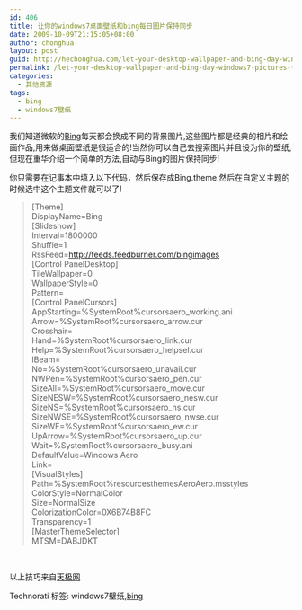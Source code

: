 ```yaml
---
id: 406
title: 让你的windows7桌面壁纸和bing每日图片保持同步
date: 2009-10-09T21:15:05+08:00
author: chonghua
layout: post
guid: http://hechonghua.com/let-your-desktop-wallpaper-and-bing-day-windows7-pictures-to-keep-pace/
permalink: /let-your-desktop-wallpaper-and-bing-day-windows7-pictures-to-keep-pace/
categories:
  - 其他资源
tags:
  - bing
  - windows7壁纸
---
```

我们知道微软的<a href="http://cn.bing.com/" target="_blank">Bing</a>每天都会换成不同的背景图片,这些图片都是经典的相片和绘画作品,用来做桌面壁纸是很适合的!当然你可以自己去搜索图片并且设为你的壁纸,但现在重华介绍一个简单的方法,自动与Bing的图片保持同步!

<!--more-->

你只需要在记事本中填入以下代码，然后保存成Bing.theme.然后在自定义主题的时候选中这个主题文件就可以了!

> [Theme]  
> DisplayName=Bing  
> [Slideshow]  
> Interval=1800000  
> Shuffle=1  
> RssFeed=http://feeds.feedburner.com/bingimages  
> [Control PanelDesktop]  
> TileWallpaper=0  
> WallpaperStyle=0  
> Pattern=  
> [Control PanelCursors]  
> AppStarting=%SystemRoot%cursorsaero_working.ani  
> Arrow=%SystemRoot%cursorsaero_arrow.cur  
> Crosshair=  
> Hand=%SystemRoot%cursorsaero_link.cur  
> Help=%SystemRoot%cursorsaero_helpsel.cur  
> IBeam=  
> No=%SystemRoot%cursorsaero_unavail.cur  
> NWPen=%SystemRoot%cursorsaero_pen.cur  
> SizeAll=%SystemRoot%cursorsaero_move.cur  
> SizeNESW=%SystemRoot%cursorsaero_nesw.cur  
> SizeNS=%SystemRoot%cursorsaero_ns.cur  
> SizeNWSE=%SystemRoot%cursorsaero_nwse.cur  
> SizeWE=%SystemRoot%cursorsaero_ew.cur  
> UpArrow=%SystemRoot%cursorsaero_up.cur  
> Wait=%SystemRoot%cursorsaero_busy.ani  
> DefaultValue=Windows Aero  
> Link=  
> [VisualStyles]  
> Path=%SystemRoot%resourcesthemesAeroAero.msstyles  
> ColorStyle=NormalColor  
> Size=NormalSize  
> ColorizationColor=0X6B74B8FC  
> Transparency=1  
> [MasterThemeSelector]  
> MTSM=DABJDKT

&#160;

以上技巧来自<a href="http://soft.yesky.com/windows7/460/9055460.shtml" target="_blank">天极网</a>

<div style="padding-bottom: 0px; margin: 0px; padding-left: 0px; padding-right: 0px; display: inline; float: none; padding-top: 0px" id="scid:0767317B-992E-4b12-91E0-4F059A8CECA8:b3122af7-608e-4f72-bcea-36f79e4be97e" class="wlWriterEditableSmartContent">
  Technorati 标签: windows7壁纸,<a href="http://technorati.com/tags/bing" rel="tag">bing</a>
</div>
